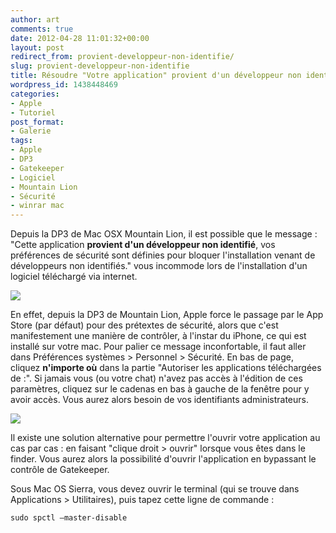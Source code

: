 ```yaml
---
author: art
comments: true
date: 2012-04-28 11:01:32+00:00
layout: post
redirect_from: provient-developpeur-non-identifie/
slug: provient-developpeur-non-identifie
title: Résoudre "Votre application" provient d'un développeur non identifié
wordpress_id: 1438448469
categories:
- Apple
- Tutoriel
post_format:
- Galerie
tags:
- Apple
- DP3
- Gatekeeper
- Logiciel
- Mountain Lion
- Sécurité
- winrar mac
---
```


Depuis la DP3 de Mac OSX Mountain Lion, il est possible que le message : "Cette application **provient d'un développeur non identifié**, vos préférences de sécurité sont définies pour bloquer l'installation venant de développeurs non identifiés." vous incommode lors de l'installation d'un logiciel téléchargé via internet.

![](https://static.irz.fr/2012/04/hiro-2012-04-27-à-19.02.06.png)

En effet, depuis la DP3 de Mountain Lion, Apple force le passage par le App Store (par défaut) pour des prétextes de sécurité, alors que c'est manifestement une manière de contrôler, à l'instar du iPhone, ce qui est installé sur votre mac. Pour palier ce message inconfortable, il faut aller dans Préférences systèmes > Personnel > Sécurité. En bas de page, cliquez **n'importe où** dans la partie "Autoriser les applications téléchargées de :". Si jamais vous (ou votre chat) n'avez pas accès à l'édition de ces paramètres, cliquez sur le cadenas en bas à gauche de la fenêtre pour y avoir accès. Vous aurez alors besoin de vos identifiants administrateurs.

![](https://static.irz.fr/2012/04/hiro-2012-04-27-à-19.14.24.png)

Il existe une solution alternative pour permettre l'ouvrir votre application au cas par cas : en faisant "clique droit > ouvrir" lorsque vous êtes dans le finder. Vous aurez alors la possibilité d'ouvrir l'application en bypassant le contrôle de Gatekeeper.

Sous Mac OS Sierra, vous devez ouvrir le terminal (qui se trouve dans Applications > Utilitaires), puis tapez cette ligne de commande :


    
    sudo spctl –master-disable
